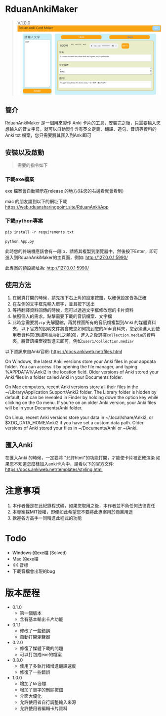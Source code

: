 # RduanAnkiMaker 
> V.1.0.0
![alt text](https://raw.githubusercontent.com/Rduanchen/RduanAnkiMaker/main/image.png)


## 簡介
RduanAnkiMaker 是一個用來製作 Anki 卡片的工具，安裝完之後，只需要輸入您想輸入的音文字母，就可以自動製作含有英文定義、翻譯、造句、音訊等資料的 Anki txt 檔案，您只需要將其匯入到Anki即可

## 安裝以及啟動
>需要的指令如下
### 下載exe檔案

exe 檔案會自動顯示在release 的地方(往您的右邊看就會看到)

mac 的朋友請到以下的網址下載
https://web.rduansharingpoint.site/RduanAnki/App

### 下載python專案
```
pip install -r requirements.txt
```
```
python App.py
```


此時您的終端機應該會有一段ip，請將其複製到瀏覽器中，然後按下Enter，即可進入到RduanAnkiMaker的主頁面，例如: http://127.0.0.1:5990/

此專案的預設網址為: http://127.0.0.1:5990/


## 使用方法

1. 在網頁打開的時候，請先按下右上角的設定按鈕，以確保設定皆為正確
2. 在左側的文字框先輸入單字，並且按下送出
3. 等待翻譯資料回傳的時候，您可以透過文字框修改您的卡片資料
4. 依照個人的需求，點擊需要下載的音訊檔案、文字檔
5. 此時您需要將`zip` 先解壓縮，再將裡面所有的音訊檔複製到Anki 的媒體資料夾，以下官方的說明文件將會教您如何找到您的Anki資料夾，您必須進入到使用者資料夾(應該叫`使用者1`之類的)，進入之後選擇`collection.media`的資料夾，將音訊檔案複製進去即可，例如:`user1/collection.media/`

以下資訊來自Anki官網:
https://docs.ankiweb.net/files.html

On Windows, the latest Anki versions store your Anki files in your appdata folder. You can access it by opening the file manager, and typing %APPDATA%\Anki2 in the location field. Older versions of Anki stored your Anki files in a folder called Anki in your Documents folder.

On Mac computers, recent Anki versions store all their files in the ~/Library/Application Support/Anki2 folder. The Library folder is hidden by default, but can be revealed in Finder by holding down the option key while clicking on the Go menu. If you're on an older Anki version, your Anki files will be in your Documents/Anki folder.

On Linux, recent Anki versions store your data in ~/.local/share/Anki2, or $XDG_DATA_HOME/Anki2 if you have set a custom data path. Older versions of Anki stored your files in ~/Documents/Anki or ~/Anki.



## 匯入Anki
在匯入Anki 的時候，一定要將 "允許html"的功能打開，才能使卡片被正確渲染
如果您不知道怎麼樣加入anki卡片中，請看以下的官方文件:
https://docs.ankiweb.net/templates/styling.html



# 注意事項
1. 本作者僅是在此紀錄程式碼，如果您取用之後，本作者並不負任何法律責任
2. 本專案採MIT授權，即便如此希望您不要將此專案用於商業用途
3. 歡迎各方高手一同精進此程式的功能
   

# Todo
* ~~Windows 的exe檔~~ (Solved)
* Mac 的exe檔
* KK 音標
* 下載音檔會出現的bug

# 版本歷程
* 0.1.0
  * 第一個版本
  * 含有基本輸出卡片功能
* 0.1.1
  * 修改了一些錯誤
  * 自動打開瀏覽器
* 0.2.0
  * 修復了媒體下載的問題
  * 可以打包成exe的檔案
* 0.3.0
  * 使用了多執行緒增進翻譯速度
  * 修復了一些錯誤
* 1.0.0
  * 增加了kk音標
  * 增加了單字的刪除按鈕
  * 介面大優化
  * 允許使用者自行調整輸入來源
  * 允許使用者編輯卡片資料

